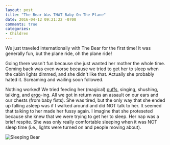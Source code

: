 ```yaml
---
layout: post
title: "The Bear Was THAT Baby On The Plane"
date: 2016-04-12 09:21:22 -0700
comments: true
categories: 
- Children
---
```

We just traveled internationally with The Bear for the first time!  It was generally fun, but the plane ride, oh the plane ride!  

Going there wasn't fun because she just wanted her mother the whole time.  Coming back was even worse because we tried to get her to sleep when the cabin lights dimmed, and she didn't like that.  Actually she probably hated it.  Screaming and wailing soon followed.  

Nothing worked!  We tried feeding her (magical) [puffs](http://amzn.to/1Vk21oX), singing, shushing, talking, and [ergo](http://amzn.to/1Vk25Fg)-ing.  All we got in return was an assault on our ears and our chests (from baby fists).  She was tired, but the only way that she ended up falling asleep was if I walked around and did NOT talk to her.  It seemed that talking to her made her fussy again.  I imagine that she proteseted because she knew that we were trying to get her to sleep.  Her nap was a brief respite.  She was only really comfortable sleeping when it was NOT sleep time (i.e., lights were turned on and people moving about).

![Sleeping Bear](http://img.gtww.net.s3.amazonaws.com/2016/04_Japan/e3ir/sleep_dfji12.jpg "The Bear CAN sleep")
